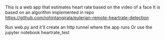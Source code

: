 This is a web app that estimates heart rate based on the video of a face
It is based on an algorithm implemented in repo
https://github.com/rohintangirala/eulerian-remote-heartrate-detection

Run web.py and it'll create an http tunnel where the app runs
Or use the jupyter notebook heartrate_test

